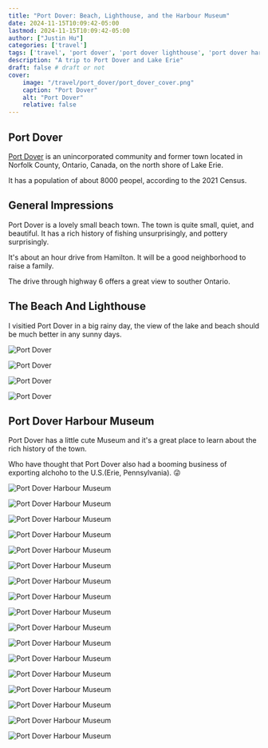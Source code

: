 ```yaml
---
title: "Port Dover: Beach, Lighthouse, and the Harbour Museum"
date: 2024-11-15T10:09:42-05:00
lastmod: 2024-11-15T10:09:42-05:00
author: ["Justin Hu"]
categories: ['travel']
tags: ['travel', 'port dover', 'port dover lighthouse', 'port dover harbour museum', 'Lake Erie']
description: "A trip to Port Dover and Lake Erie"
draft: false # draft or not
cover:
    image: "/travel/port_dover/port_dover_cover.png"
    caption: "Port Dover"
    alt: "Port Dover"
    relative: false
---
```


## Port Dover

[Port Dover](https://en.wikipedia.org/wiki/Port_Dover) is an unincorporated community and former town located in Norfolk County, Ontario, Canada, on the north shore of Lake Erie.

It has a population of about 8000 peopel, according to the 2021 Census.

## General Impressions

Port Dover is a lovely small beach town.   The town is quite small,  quiet, and beautiful. It has a rich history of fishing unsurprisingly,  and pottery surprisingly.

It's about an hour drive from Hamilton. It will be a good neighborhood to raise a family.

The drive through highway 6 offers a great view to souther Ontario.

## The Beach And Lighthouse

I visitied Port Dover in a big rainy day,  the view of the lake and beach should be much better in any sunny days.

![Port Dover](/travel/port_dover/port_dover_1.jpeg)

![Port Dover](/travel/port_dover/port_dover_2.jpeg)

![Port Dover](/travel/port_dover/port_dover_3.jpeg)

![Port Dover](/travel/port_dover/port_dover_4.jpeg)

## Port Dover Harbour Museum

Port Dover has a little cute Museum and it's a great place to learn about the rich history of the town.

Who have thought that Port Dover also had a booming business of exporting alchoho to the U.S.(Erie, Pennsylvania). &#128540;

![Port Dover Harbour Museum](/travel/port_dover/port_dover_museum_1.jpeg)

![Port Dover Harbour Museum](/travel/port_dover/port_dover_museum_2.jpeg)

![Port Dover Harbour Museum](/travel/port_dover/port_dover_museum_3.jpeg)

![Port Dover Harbour Museum](/travel/port_dover/port_dover_museum_4.jpeg)

![Port Dover Harbour Museum](/travel/port_dover/port_dover_museum_5.jpeg)

![Port Dover Harbour Museum](/travel/port_dover/port_dover_museum_6.jpeg)

![Port Dover Harbour Museum](/travel/port_dover/port_dover_museum_7.jpeg)

![Port Dover Harbour Museum](/travel/port_dover/port_dover_museum_8.jpeg)

![Port Dover Harbour Museum](/travel/port_dover/port_dover_museum_9.jpeg)

![Port Dover Harbour Museum](/travel/port_dover/port_dover_museum_10.jpeg)

![Port Dover Harbour Museum](/travel/port_dover/port_dover_museum_11.jpeg)

![Port Dover Harbour Museum](/travel/port_dover/port_dover_museum_12.jpeg)

![Port Dover Harbour Museum](/travel/port_dover/port_dover_museum_13.jpeg)

![Port Dover Harbour Museum](/travel/port_dover/port_dover_museum_14.jpeg)

![Port Dover Harbour Museum](/travel/port_dover/port_dover_museum_15.jpeg)

![Port Dover Harbour Museum](/travel/port_dover/port_dover_museum_16.jpeg)

![Port Dover Harbour Museum](/travel/port_dover/port_dover_museum_17.jpeg)
